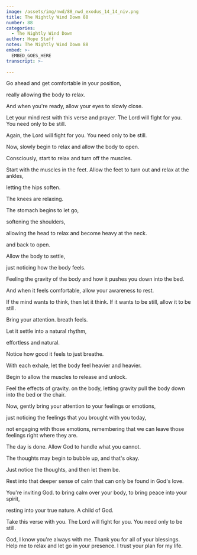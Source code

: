 ```yaml
---
image: /assets/img/nwd/88_nwd_exodus_14_14_niv.png
title: The Nightly Wind Down 88
number: 88
categories:
  - The Nightly Wind Down
author: Hope Staff
notes: The Nightly Wind Down 88
embed: >-
  EMBED_GOES_HERE
transcript: >-
  
---
```

Go ahead and get comfortable in your position,

really allowing the body to relax.

And when you're ready, allow your eyes to slowly close.

Let your mind rest with this verse and prayer. The Lord will fight for you. You need only to be still.

Again, the Lord will fight for you. You need only to be still.

Now, slowly begin to relax and allow the body to open.

Consciously, start to relax and turn off the muscles.

Start with the muscles in the feet. Allow the feet to turn out and relax at the ankles,

letting the hips soften.

The knees are relaxing.

The stomach begins to let go,

softening the shoulders,

allowing the head to relax and become heavy at the neck.

and back to open.

Allow the body to settle,

just noticing how the body feels.

Feeling the gravity of the body and how it pushes you down into the bed.

And when it feels comfortable, allow your awareness to rest.

If the mind wants to think, then let it think. If it wants to be still, allow it to be still.

Bring your attention. breath feels.

Let it settle into a natural rhythm,

effortless and natural.

Notice how good it feels to just breathe.

With each exhale, let the body feel heavier and heavier.

Begin to allow the muscles to release and unlock.

Feel the effects of gravity. on the body, letting gravity pull the body down into the bed or the chair.

Now, gently bring your attention to your feelings or emotions,

just noticing the feelings that you brought with you today,

not engaging with those emotions, remembering that we can leave those feelings right where they are.

The day is done. Allow God to handle what you cannot.

The thoughts may begin to bubble up, and that's okay.

Just notice the thoughts, and then let them be.

Rest into that deeper sense of calm that can only be found in God's love.

You're inviting God. to bring calm over your body, to bring peace into your spirit,

resting into your true nature. A child of God.

Take this verse with you. The Lord will fight for you. You need only to be still.

God, I know you're always with me. Thank you for all of your blessings. Help me to relax and let go in your presence. I trust your plan for my life.

